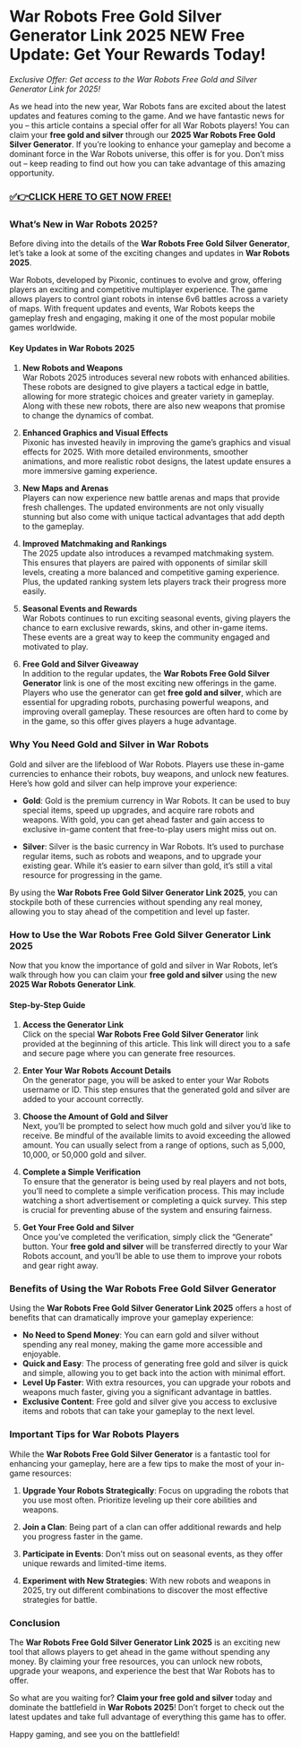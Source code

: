 # War Robots Free Gold Silver Generator Link 2025 NEW Free Update: Get Your Rewards Today!

*Exclusive Offer: Get access to the War Robots Free Gold and Silver Generator Link for 2025!*

As we head into the new year, War Robots fans are excited about the latest updates and features coming to the game. And we have fantastic news for you – this article contains a special offer for all War Robots players! You can claim your **free gold and silver** through our **2025 War Robots Free Gold Silver Generator**. If you’re looking to enhance your gameplay and become a dominant force in the War Robots universe, this offer is for you. Don’t miss out – keep reading to find out how you can take advantage of this amazing opportunity.

### [✅👉CLICK HERE TO GET NOW FREE!](https://freeforyou.xyz/war/robots/go/)

### What’s New in War Robots 2025?

Before diving into the details of the **War Robots Free Gold Silver Generator**, let’s take a look at some of the exciting changes and updates in **War Robots 2025**.

War Robots, developed by Pixonic, continues to evolve and grow, offering players an exciting and competitive multiplayer experience. The game allows players to control giant robots in intense 6v6 battles across a variety of maps. With frequent updates and events, War Robots keeps the gameplay fresh and engaging, making it one of the most popular mobile games worldwide.

#### Key Updates in War Robots 2025

1. **New Robots and Weapons**  
   War Robots 2025 introduces several new robots with enhanced abilities. These robots are designed to give players a tactical edge in battle, allowing for more strategic choices and greater variety in gameplay. Along with these new robots, there are also new weapons that promise to change the dynamics of combat.

2. **Enhanced Graphics and Visual Effects**  
   Pixonic has invested heavily in improving the game’s graphics and visual effects for 2025. With more detailed environments, smoother animations, and more realistic robot designs, the latest update ensures a more immersive gaming experience.

3. **New Maps and Arenas**  
   Players can now experience new battle arenas and maps that provide fresh challenges. The updated environments are not only visually stunning but also come with unique tactical advantages that add depth to the gameplay.

4. **Improved Matchmaking and Rankings**  
   The 2025 update also introduces a revamped matchmaking system. This ensures that players are paired with opponents of similar skill levels, creating a more balanced and competitive gaming experience. Plus, the updated ranking system lets players track their progress more easily.

5. **Seasonal Events and Rewards**  
   War Robots continues to run exciting seasonal events, giving players the chance to earn exclusive rewards, skins, and other in-game items. These events are a great way to keep the community engaged and motivated to play.

6. **Free Gold and Silver Giveaway**  
   In addition to the regular updates, the **War Robots Free Gold Silver Generator** link is one of the most exciting new offerings in the game. Players who use the generator can get **free gold and silver**, which are essential for upgrading robots, purchasing powerful weapons, and improving overall gameplay. These resources are often hard to come by in the game, so this offer gives players a huge advantage.

### Why You Need Gold and Silver in War Robots

Gold and silver are the lifeblood of War Robots. Players use these in-game currencies to enhance their robots, buy weapons, and unlock new features. Here’s how gold and silver can help improve your experience:

- **Gold**: Gold is the premium currency in War Robots. It can be used to buy special items, speed up upgrades, and acquire rare robots and weapons. With gold, you can get ahead faster and gain access to exclusive in-game content that free-to-play users might miss out on.
  
- **Silver**: Silver is the basic currency in War Robots. It’s used to purchase regular items, such as robots and weapons, and to upgrade your existing gear. While it’s easier to earn silver than gold, it’s still a vital resource for progressing in the game.

By using the **War Robots Free Gold Silver Generator Link 2025**, you can stockpile both of these currencies without spending any real money, allowing you to stay ahead of the competition and level up faster.

### How to Use the War Robots Free Gold Silver Generator Link 2025

Now that you know the importance of gold and silver in War Robots, let’s walk through how you can claim your **free gold and silver** using the new **2025 War Robots Generator Link**.

#### Step-by-Step Guide

1. **Access the Generator Link**  
   Click on the special **War Robots Free Gold Silver Generator** link provided at the beginning of this article. This link will direct you to a safe and secure page where you can generate free resources.

2. **Enter Your War Robots Account Details**  
   On the generator page, you will be asked to enter your War Robots username or ID. This step ensures that the generated gold and silver are added to your account correctly.

3. **Choose the Amount of Gold and Silver**  
   Next, you’ll be prompted to select how much gold and silver you’d like to receive. Be mindful of the available limits to avoid exceeding the allowed amount. You can usually select from a range of options, such as 5,000, 10,000, or 50,000 gold and silver.

4. **Complete a Simple Verification**  
   To ensure that the generator is being used by real players and not bots, you’ll need to complete a simple verification process. This may include watching a short advertisement or completing a quick survey. This step is crucial for preventing abuse of the system and ensuring fairness.

5. **Get Your Free Gold and Silver**  
   Once you’ve completed the verification, simply click the “Generate” button. Your **free gold and silver** will be transferred directly to your War Robots account, and you’ll be able to use them to improve your robots and gear right away.

### Benefits of Using the War Robots Free Gold Silver Generator

Using the **War Robots Free Gold Silver Generator Link 2025** offers a host of benefits that can dramatically improve your gameplay experience:

- **No Need to Spend Money**: You can earn gold and silver without spending any real money, making the game more accessible and enjoyable.
- **Quick and Easy**: The process of generating free gold and silver is quick and simple, allowing you to get back into the action with minimal effort.
- **Level Up Faster**: With extra resources, you can upgrade your robots and weapons much faster, giving you a significant advantage in battles.
- **Exclusive Content**: Free gold and silver give you access to exclusive items and robots that can take your gameplay to the next level.

### Important Tips for War Robots Players

While the **War Robots Free Gold Silver Generator** is a fantastic tool for enhancing your gameplay, here are a few tips to make the most of your in-game resources:

1. **Upgrade Your Robots Strategically**: Focus on upgrading the robots that you use most often. Prioritize leveling up their core abilities and weapons.
  
2. **Join a Clan**: Being part of a clan can offer additional rewards and help you progress faster in the game.

3. **Participate in Events**: Don’t miss out on seasonal events, as they offer unique rewards and limited-time items.

4. **Experiment with New Strategies**: With new robots and weapons in 2025, try out different combinations to discover the most effective strategies for battle.

### Conclusion

The **War Robots Free Gold Silver Generator Link 2025** is an exciting new tool that allows players to get ahead in the game without spending any money. By claiming your free resources, you can unlock new robots, upgrade your weapons, and experience the best that War Robots has to offer. 

So what are you waiting for? **Claim your free gold and silver** today and dominate the battlefield in **War Robots 2025**! Don’t forget to check out the latest updates and take full advantage of everything this game has to offer.

Happy gaming, and see you on the battlefield!
